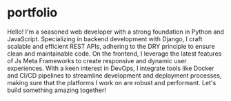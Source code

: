 # portfolio
Hello! I'm a seasoned web developer with a strong foundation in Python and JavaScript. Specializing in backend development with Django, I craft scalable and efficient REST APIs, adhering to the DRY principle to ensure clean and maintainable code. On the frontend, I leverage the latest features of Js Meta Frameworks to create responsive and dynamic user experiences. With a keen interest in DevOps, I integrate tools like Docker and CI/CD pipelines to streamline development and deployment processes, making sure that the platforms I work on are robust and performant. Let's build something amazing together!





